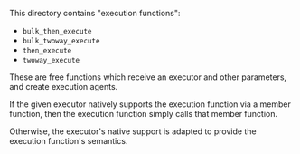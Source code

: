 This directory contains "execution functions":

  * `bulk_then_execute`
  * `bulk_twoway_execute`
  * `then_execute`
  * `twoway_execute`

These are free functions which receive an executor and other parameters, and create execution agents.

If the given executor natively supports the execution function via a member function, then the execution function simply calls that member function.

Otherwise, the executor's native support is adapted to provide the execution function's semantics.

